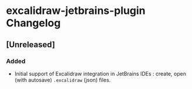 <!-- Keep a Changelog guide -> https://keepachangelog.com -->

# excalidraw-jetbrains-plugin Changelog

## [Unreleased]
### Added
- Initial support of Excalidraw integration in JetBrains IDEs :
  create, open (with autosave) `.excalidraw` (json) files. 